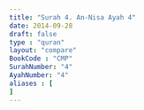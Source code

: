 ```yaml
---
title: "Surah 4. An-Nisa Ayah 4"
date: 2014-09-28
draft: false
type : "quran"
layout: "compare"
BookCode : "CMP"
SurahNumber: "4"
AyahNumber: "4"
aliases : [
]
---
```

